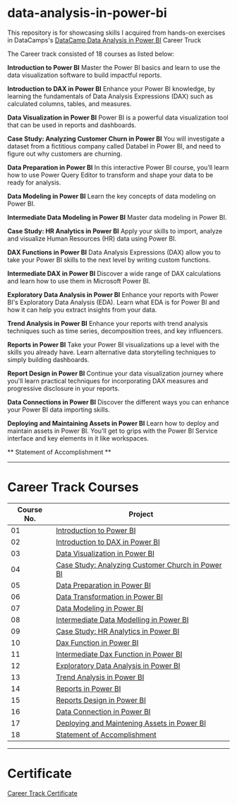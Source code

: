 # data-analysis-in-power-bi

This repository is for showcasing skills I acquired from hands-on exercises in DataCamps's [DataCamp Data Analysis in Power BI](https://www.datacamp.com/tracks/data-analyst-in-power-bi) Career Truck

The Career track consisted of 18 courses as listed below:

**Introduction to Power BI**
Master the Power BI basics and learn to use the data visualization software to
build impactful reports.

**Introduction to DAX in Power BI**
Enhance your Power BI knowledge, by learning the fundamentals of Data
Analysis Expressions (DAX) such as calculated columns, tables, and
measures.

**Data Visualization in Power BI**
Power BI is a powerful data visualization tool that can be used in reports and
dashboards.

**Case Study: Analyzing Customer Churn in Power BI**
You will investigate a dataset from a fictitious company called Databel in Power
BI, and need to figure out why customers are churning.

**Data Preparation in Power BI**
In this interactive Power BI course, you’ll learn how to use Power Query Editor
to transform and shape your data to be ready for analysis.

**Data Modeling in Power BI**
Learn the key concepts of data modeling on Power BI.

**Intermediate Data Modeling in Power BI**
Master data modeling in Power BI.

**Case Study: HR Analytics in Power BI**
Apply your skills to import, analyze and visualize Human Resources (HR) data
using Power BI.

**DAX Functions in Power BI**
Data Analysis Expressions (DAX) allow you to take your Power BI skills to the
next level by writing custom functions.

**Intermediate DAX in Power BI**
Discover a wide range of DAX calculations and learn how to use them in
Microsoft Power BI.

**Exploratory Data Analysis in Power BI**
Enhance your reports with Power BI's Exploratory Data Analysis (EDA). Learn
what EDA is for Power BI and how it can help you extract insights from your
data.

**Trend Analysis in Power BI**
Enhance your reports with trend analysis techniques such as time series,
decomposition trees, and key influencers.

**Reports in Power BI**
Take your Power BI visualizations up a level with the skills you already have.
Learn alternative data storytelling techniques to simply building dashboards.

**Report Design in Power BI**
Continue your data visualization journey where you'll learn practical techniques
for incorporating DAX measures and progressive disclosure in your reports.

**Data Connections in Power BI**
Discover the different ways you can enhance your Power BI data importing
skills.

**Deploying and Maintaining Assets in Power BI**
Learn how to deploy and maintain assets in Power BI. You’ll get to grips with
the Power BI Service interface and key elements in it like workspaces.

** Statement of Accomplishment **

___

# Career Track Courses

| Course No.  | Project |
| ---		  | ----    |
| 01		  | [Introduction to Power BI](/01-Introduction-to-Power-BI/) 							|
| 02 		  | [Introduction to DAX in Power BI](02-Introduction-to-DAX-in-Power-BI) 				|
| 03 		  | [Data Visualization in Power BI](/03-Data-Visualization-in-Power-BI/)				|
| 04 		  | [Case Study: Analyzing Customer Church in Power BI](/04-case_study-analyzing-Customer-Church-In-Power-BI/)  |
| 05 		  | [Data Preparation in Power BI](/05-Data-Preparation-in-Power-BI/) 					|
| 06 		  | [Data Transformation in Power BI](/06-Data-Transformation-in-Power-BI/)             |
| 07          | [Data Modeling in Power BI ](07-Data-Modeling-in-Power-BI)                          |
| 08          | [Intermediate Data Modelling in Power BI ](08-Intermediate-Data-Modeling-in-Power-BI)                        |	
| 09          | [Case Study: HR Analytics in Power BI ](09-Case-Study-HR-Analytics-in-Power-BI)     |
| 10          | [Dax Function in Power BI ](10-DAX-Functions-in-Power-BI)                           |
| 11          | [Intermediate Dax Function in Power BI ](11-Intermediate-DAX-Functions-in-Power-BI) |
| 12          | [Exploratory Data Analysis in Power BI ](12-Exploratory-Data-Analysis-in-Power-BI)  |
| 13          | [Trend Analysis in Power BI ](13-Trend-Analysis-in-Power-BI)                        |
| 14          | [Reports in Power BI ](14-Reports-in-Power-BI)                                      |
| 15          | [Reports Design in Power BI ](15-Reports-Design-in-Power-BI)                        |
| 16          | [Data Connection in Power BI ](16-Data-Connection-in-BI)                            |
| 17          | [Deploying and Maintening Assets in Power BI ](17-Deploying-and-Maintaining-Assets-in-Power-BI)              |
| 18          | [Statement of Accomplishment](bpi_data_analyst_certificate.pdf)                       |

___

# Certificate
[Career Track Certificate](bpi_data_analyst_certificate.pdf)
